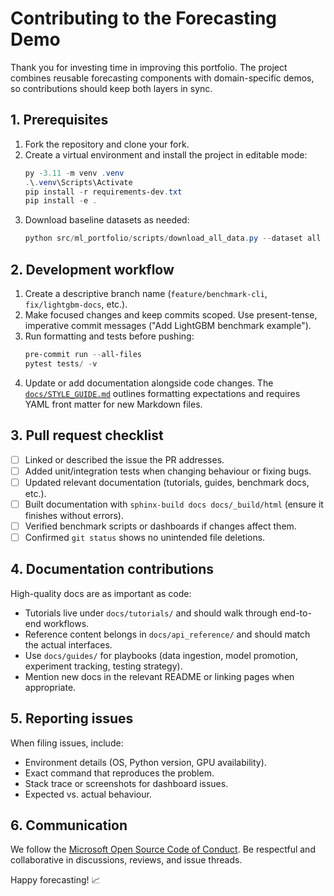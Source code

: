 # Contributing to the Forecasting Demo

Thank you for investing time in improving this portfolio. The project combines reusable forecasting components with domain-specific demos, so contributions should keep both layers in sync.

## 1. Prerequisites

1. Fork the repository and clone your fork.
1. Create a virtual environment and install the project in editable mode:
   ```powershell
   py -3.11 -m venv .venv
   .\.venv\Scripts\Activate
   pip install -r requirements-dev.txt
   pip install -e .
   ```
1. Download baseline datasets as needed:
   ```powershell
   python src/ml_portfolio/scripts/download_all_data.py --dataset all
   ```

## 2. Development workflow

1. Create a descriptive branch name (`feature/benchmark-cli`, `fix/lightgbm-docs`, etc.).
1. Make focused changes and keep commits scoped. Use present-tense, imperative commit messages ("Add LightGBM benchmark example").
1. Run formatting and tests before pushing:
   ```powershell
   pre-commit run --all-files
   pytest tests/ -v
   ```
1. Update or add documentation alongside code changes. The [`docs/STYLE_GUIDE.md`](docs/STYLE_GUIDE.md) outlines formatting expectations and requires YAML front matter for new Markdown files.

## 3. Pull request checklist

- [ ] Linked or described the issue the PR addresses.
- [ ] Added unit/integration tests when changing behaviour or fixing bugs.
- [ ] Updated relevant documentation (tutorials, guides, benchmark docs, etc.).
- [ ] Built documentation with `sphinx-build docs docs/_build/html` (ensure it finishes without errors).
- [ ] Verified benchmark scripts or dashboards if changes affect them.
- [ ] Confirmed `git status` shows no unintended file deletions.

## 4. Documentation contributions

High-quality docs are as important as code:

- Tutorials live under `docs/tutorials/` and should walk through end-to-end workflows.
- Reference content belongs in `docs/api_reference/` and should match the actual interfaces.
- Use `docs/guides/` for playbooks (data ingestion, model promotion, experiment tracking, testing strategy).
- Mention new docs in the relevant README or linking pages when appropriate.

## 5. Reporting issues

When filing issues, include:

- Environment details (OS, Python version, GPU availability).
- Exact command that reproduces the problem.
- Stack trace or screenshots for dashboard issues.
- Expected vs. actual behaviour.

## 6. Communication

We follow the [Microsoft Open Source Code of Conduct](https://opensource.microsoft.com/codeofconduct/). Be respectful and collaborative in discussions, reviews, and issue threads.

Happy forecasting! 📈
